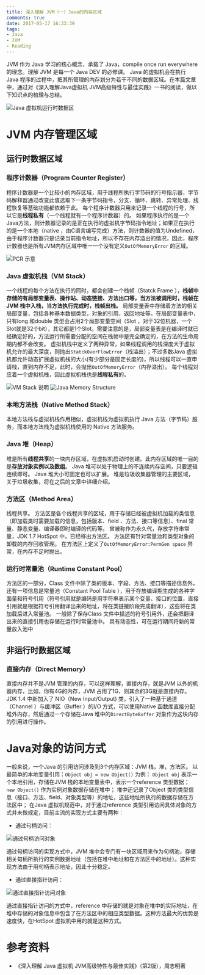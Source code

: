 ```yaml
---
title: 深入理解 JVM（一）Java的内存区域
comments: true
date: 2017-05-17 16:33:39
tags:
- Java
- JVM
- Reading
---
```


JVM 作为 Java  学习的核心概念，承载了 Java，compile once run everywhere 的理念。理解 JVM 是每一个 Java DEV 的必修课。
Java  的虚拟机会在执行 Java  程序的过程中，把其所管理的内存划分为若干不同的数据区域。在本篇文章中，通过对《深入理解Java虚拟机 JVM高级特性与最佳实践》一书的阅读，做以下知识点的梳理与总结。

![](http://nutslog.qiniudn.com/17-5-17/38487506-file_1495012077308_36d.png "Java 虚拟机运行时数据区")

# JVM 内存管理区域
## 运行时数据区域
### 程序计数器（Program Counter Register）
程序计数器是一个比较小的内存区域，用于线程所执行字节码的行号指示器，字节码解释器通过改变此值选取下一条字节码指令，分支、循环、跳转、异常处理、线程恢复等基础功能都依赖于此。
每个程序计数器只用来记录一个线程的行号，所以它是**线程私有**（一个线程就有一个程序计数器）的。
如果程序执行的是一个Java方法，则计数器记录的是正在执行的虚拟机字节码指令地址；如果正在执行的是一个本地（native ，由C语言编写完成）方法，则计数器的值为Undefined，由于程序计数器只是记录当前指令地址，所以不存在内存溢出的情况，因此，程序计数器也是所有JVM内存区域中唯一一个没有定义`OutOfMemoryError` 的区域。

![](http://nutslog.qiniudn.com/17-5-17/57602031-file_1495012754544_128ad.png "PCR 示意")

### Java 虚拟机栈（VM Stack）
一个线程的每个方法在执行的同时，都会创建一个栈帧（Statck Frame ），**栈帧中存储的有局部变量表、操作站、动态链接、方法出口等，当方法被调用时，栈帧在JVM 栈中入栈，当方法执行完成时，栈帧出栈。**
局部变量表中存储着方法的相关局部变量，包括各种基本数据类型，对象的引用，返回地址等。在局部变量表中，只有long 和double 类型会占用2个局部变量空间（Slot ，对于32位机器，一个Slot就是32个bit），其它都是1个Slot。需要注意的是，局部变量表是在编译时就已经确定好的，方法运行所需要分配的空间在栈帧中是完全确定的，在方法的生命周期内都不会改变。
虚拟机栈中定义了两种异常，如果线程调用的栈深度大于虚拟机允许的最大深度，则抛出`StatckOverFlowError`（栈溢出）；不过多数Java 虚拟机都允许动态扩展虚拟机栈的大小(有少部分是固定长度的)，所以线程可以一直申请栈，直到内存不足，此时，会抛出`OutOfMemoryError`（内存溢出）。
每个线程对应着一个虚拟机栈，因此虚拟机栈也是**线程私有**的。

![](http://nutslog.qiniudn.com/17-5-17/97869398-file_1495012831259_17751.png "VM Stack 说明")
![](http://nutslog.qiniudn.com/17-5-17/55171016-file_1495012998820_13143.png "Java Memory Structure")

### 本地方法栈（Native Method Stack）
本地方法栈与虚拟机栈作用相似，虚拟机栈为虚拟机执行 Java  方法（字节码）服务，而本地方法栈为虚拟机栈使用的 Native  方法服务。

### Java 堆（Heap）
堆是所有**线程共享**的一块内存区域，在虚拟机启动时创建。此内存区域的唯一目的是**存放对象实例以及数组**。
Java  堆可以处于物理上的不连续内存空间，只要逻辑连续即可。
Java  堆大小可固定也可以扩展。
堆是垃圾收集器管理的主要区域，关于垃圾收集，将在之后的文章中详细介绍。

### 方法区（Method Area）
线程共享。
方法区是各个线程共享的区域，用于存储已经被虚拟机加载的类信息（即加载类时需要加载的信息，包括版本、field 、方法、接口等信息）、final 常量、静态变量、编译器即时编译的代码等。
曾被称作为永久代，存放字符串常量，JDK 1.7 HotSpot 中，已经移出方法区。
方法区有针对常量池和类型对象的卸载的内存回收管理。
在方法区上定义了`OutOfMemoryError:PermGen space` 异常，在内存不足时抛出。

### 运行时常量池（Runtime Constant Pool）
方法区的一部分，Class 文件中除了类的版本、字段、方法、接口等描述信息外，还有一项信息是常量池（Constant Pool Table ），用于存放编译期生成的各种字面量和符号引用（符号引用就是编码是用字符串表示某个变量、接口的位置，直接引用就是根据符号引用翻译出来的地址，将在类链接阶段完成翻译），这些将在类加载后进入常量池。
一般除了保存Class 文件中描述的符号引用外，还会把翻译出来的直接引用也存储在运行时常量池中。
具有动态性，可在运行期间将新的常量放入池中

## 非运行时数据区域
### 直接内存（Direct Memory）
直接内存并不是JVM 管理的内存，可以这样理解，直接内存，就是JVM 以外的机器内存，比如，你有4G的内存，JVM 占用了1G，则其余的3G就是直接内存。
JDK 1.4 中新加入了 NIO（New Input/Output) 类，引入了一种基于通道（Channel ）与缓冲区（Buffer ）的I/O 方式，可以使用Native 函数库直接分配堆外内存，然后通过一个存储在Java 堆中的`DirectByteBuffer` 对象作为这块内存的引用进行操作。

# Java对象的访问方式
一般来说，一个Java 的引用访问涉及到3个内存区域：JVM 栈，堆，方法区。
以最简单的本地变量引用：`Object obj = new Object()` 为例：
`Object obj` 表示一个本地引用，存储在JVM 栈的本地变量表中，表示一个reference 类型数据；
`new Object()` 作为实例对象数据存储在堆中；
堆中还记录了Object 类的类型信息（接口、方法、field、对象类型等）的地址，这些地址所执行的数据存储在方法区中；
在Java 虚拟机规范中，对于通过reference 类型引用访问具体对象的方式并未做规定，目前主流的实现方式主要有两种：

- 通过句柄访问：

![](http://nutslog.qiniudn.com/17-5-17/53160532-file_1495013145453_7432.png "通过句柄访问对象")

通过句柄访问的实现方式中，JVM 堆中会专门有一块区域用来作为句柄池，存储相关句柄所执行的实例数据地址（包括在堆中地址和在方法区中的地址）。这种实现方法由于用句柄表示地址，因此十分稳定。

- 通过直接指针访问：

![](http://nutslog.qiniudn.com/17-5-17/91259800-file_1495013191646_17ef9.png "通过直接指针访问对象")

通过直接指针访问的方式中，reference 中存储的就是对象在堆中的实际地址，在堆中存储的对象信息中包含了在方法区中的相应类型数据。这种方法最大的优势是速度快，在HotSpot 虚拟机中用的就是这种方式。

# 参考资料
- 《深入理解 Java 虚拟机 JVM高级特性与最佳实践》（第2版），周志明著